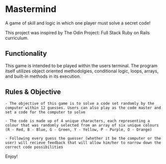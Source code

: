 # Mastermind

A game of skill and logic in which one player must solve a secret code!

This project was inspired by The Odin Project: Full Stack Ruby on Rails curriculum. 

## Functionality

This game is intended to be played within the users terminal. The program itself utilizes object oriented methodolgies, conditional logic, loops, arrays, and built-in methods in its execution.

## Rules & Objective

    - The objective of this game is to solve a code set randomly by the computer within 12 guesses. Users can also play as the code master and set a code for the computer to solve

    - The code is made up of 4 unique characters, each representing a colour that was randomly selected from an array of six unique colours (R - Red, B - Blue, G - Green, Y - Yellow, P - Purple, O - Orange)

    - Following every guess the guesser (whether it be the computer or the user) will recieve feedback that will allow him/her to narrow down the correct code possibilities 

Enjoy!